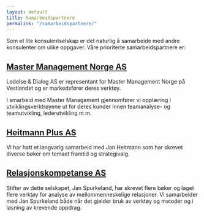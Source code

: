 ```yaml
---
layout: default
title: Samarbeidspartnere
permalink: "/samarbeidspartnere/"
---
```



Som et lite konsulentselskap er det naturlig å samarbeide med andre konsulenter om ulike oppgaver. Våre prioriterte samarbeidspartnere er:

## [Master Management Norge AS][]

Ledelse & Dialog AS er representant for Master Management Norge på Vestlandet og er markedsfører deres verktøy.

I smarbeid med Master Management gjennomfører vi opplæring i utviklingsverktrøyene ut for deres kunder innen teamanalyse- og teamutvikling, lederutvikling m.m.


## [Heitmann Plus AS][]

Vi har hatt et langvarig samarbeid med Jan Heitmann som har skrevet diverse bøker om temaet framtid og strategivalg.


## [Relasjonskompetanse AS][]

Stifter av dette selskapet, Jan Spurkeland, har skrevet flere bøker og laget flere verktøy for analyse av mellommenneskelige relasjoner. Vi samarbeider med Jan Spurkeland både når det gjelder bruk av verktøy og metoder og i løsning av krevende oppdrag.


[Master Management Norge AS]: http://www.master.no/
[Heitmann Plus AS]: http://www.heitmannplus.no/
[Relasjonskompetanse AS]: http://www.relasjonskompetanse.no/